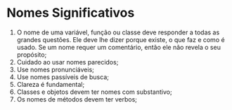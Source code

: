 # Nomes Significativos

1. O nome de uma variável, função ou classe deve responder a todas as grandes questões.
Ele deve lhe dizer porque existe, o que faz e como é usado. Se um nome requer um comentário, então ele não revela o seu propósito;
2. Cuidado ao usar nomes parecidos;
3. Use nomes pronunciáveis;
4. Use nomes passíveis de busca;
5. Clareza é fundamental;
6. Classes e objetos devem ter nomes com substantivo;
7. Os nomes de métodos devem ter verbos;